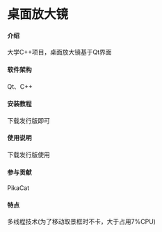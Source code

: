 # 桌面放大镜

#### 介绍
大学C++项目，桌面放大镜基于Qt界面

#### 软件架构
Qt、C++

#### 安装教程
下载发行版即可

#### 使用说明
下载发行版使用

#### 参与贡献
PikaCat

#### 特点
多线程技术(为了移动取景框时不卡，大于占用7%CPU)